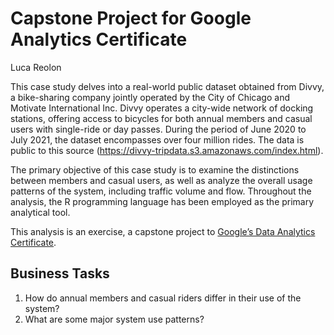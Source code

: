 Capstone Project for Google Analytics Certificate
================
Luca Reolon

This case study delves into a real-world public dataset obtained from Divvy, a bike-sharing company jointly operated by the City of Chicago and Motivate International Inc. Divvy operates a city-wide network of docking stations, offering access to bicycles for both annual members and casual users with single-ride or day passes. During the period of June 2020 to July 2021, the dataset encompasses over four million rides. The data is public to this source (<https://divvy-tripdata.s3.amazonaws.com/index.html>).

The primary objective of this case study is to examine the distinctions between members and casual users, as well as analyze the overall usage patterns of the system, including traffic volume and flow. Throughout the analysis, the R programming language has been employed as the primary analytical tool.

This analysis is an exercise, a capstone project to [Google’s Data Analytics Certificate](https://www.coursera.org/professional-certificates/google-data-analytics). 

## Business Tasks

1.  How do annual members and casual riders differ in their use of the
    system?
2.  What are some major system use patterns?








